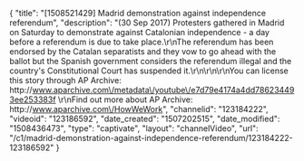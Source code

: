 {
    "title": "[1508521429] Madrid demonstration against independence referendum",
    "description": "(30 Sep 2017) Protesters gathered in Madrid on Saturday to demonstrate against Catalonian independence - a day before a referendum is due to take place.\r\nThe referendum has been endorsed by the Catalan separatists and they vow to go ahead with the ballot but the Spanish government considers the referendum illegal and the country's Constitutional Court has suspended it.\r\n\r\n\r\nYou can license this story through AP Archive: http:\/\/www.aparchive.com\/metadata\/youtube\/e7d79e4174a4dd786234493ee253383f \r\nFind out more about AP Archive: http:\/\/www.aparchive.com\/HowWeWork",
    "channelid": "123184222",
    "videoid": "123186592",
    "date_created": "1507202515",
    "date_modified": "1508436473",
    "type": "captivate",
    "layout": "channelVideo",
    "url": "\/c1\/madrid-demonstration-against-independence-referendum\/123184222-123186592"
}